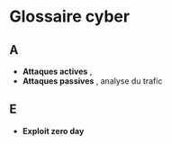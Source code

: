 # Glossaire cyber

## A
* **Attaques actives** ,  
* **Attaques passives** , analyse du trafic 


## E
* **Exploit zero day**

